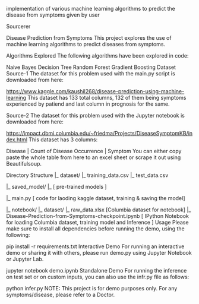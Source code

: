 implementation of various machine learning algorithms to predict the disease from symptoms given by user

Sourcerer 

Disease Prediction from Symptoms This project explores the use of machine learning algorithms to predict diseases from symptoms.

Algorithms Explored The following algorithms have been explored in code:

Naive Bayes Decision Tree Random Forest Gradient Boosting Dataset Source-1 The dataset for this problem used with the main.py script is downloaded from here:

https://www.kaggle.com/kaushil268/disease-prediction-using-machine-learning This dataset has 133 total columns, 132 of them being symptoms experienced by patiend and last column in prognosis for the same.

Source-2 The dataset for this problem used with the Jupyter notebook is downloaded from here:

https://impact.dbmi.columbia.edu/~friedma/Projects/DiseaseSymptomKB/index.html This dataset has 3 columns:

Disease | Count of Disease Occurrence | Symptom You can either copy paste the whole table from here to an excel sheet or scrape it out using Beautifulsoup.

Directory Structure |_ dataset/ |_ training_data.csv |_ test_data.csv

|_ saved_model/ |_ [ pre-trained models ]

|_ main.py [ code for laoding kaggle dataset, training & saving the model]

|_ notebook/ |_ dataset/ |_ raw_data.xlsx [Columbia dataset for notebook] |_ Disease-Prediction-from-Symptoms-checkpoint.ipynb [ IPython Notebook for loading Columbia dataset, training model and Inference ] Usage Please make sure to install all dependencies before running the demo, using the following:

pip install -r requirements.txt Interactive Demo For running an interactive demo or sharing it with others, please run demo.py using Jupyter Notebook or Jupyter Lab.

jupyter notebook demo.ipynb Standalone Demo For running the inference on test set or on custom inputs, you can also use the infr.py file as follows:

python infer.py NOTE: This project is for demo purposes only. For any symptoms/disease, please refer to a Doctor.

